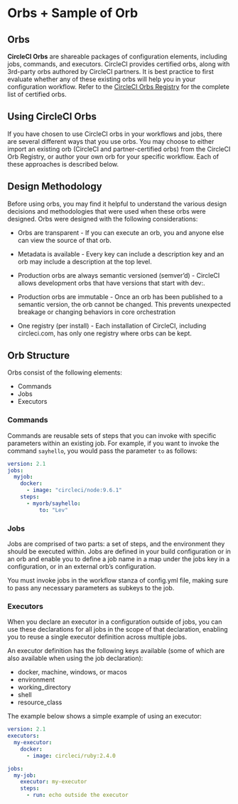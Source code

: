 # Orbs + Sample of Orb

## Orbs
**CircleCI Orbs** are shareable packages of configuration elements, including jobs, commands, and executors. CircleCI provides certified orbs, along with 3rd-party orbs authored by CircleCI partners. It is best practice to first evaluate whether any of these existing orbs will help you in your configuration workflow. Refer to the [CircleCI Orbs Registry](https://circleci.com/orbs/registry/) for the complete list of certified orbs.

## Using CircleCI Orbs

If you have chosen to use CircleCI orbs in your workflows and jobs, there are several different ways that you use orbs. You may choose to either import an existing orb (CircleCI and partner-certified orbs) from the CircleCI Orb Registry, or author your own orb for your specific workflow. Each of these approaches is described below.

## Design Methodology
Before using orbs, you may find it helpful to understand the various design decisions and methodologies that were used when these orbs were designed. Orbs were designed with the following considerations:

- Orbs are transparent - If you can execute an orb, you and anyone else can view the source of that orb.

- Metadata is available - Every key can include a description key and an orb may include a description at the top level.

- Production orbs are always semantic versioned (semver’d) - CircleCI allows development orbs that have versions that start with dev:.

- Production orbs are immutable - Once an orb has been published to a semantic version, the orb cannot be changed. This prevents unexpected breakage or changing behaviors in core orchestration

- One registry (per install) - Each installation of CircleCI, including circleci.com, has only one registry where orbs can be kept.

## Orb Structure

Orbs consist of the following elements:

- Commands
- Jobs
- Executors

### Commands
Commands are reusable sets of steps that you can invoke with specific parameters within an existing job. For example, if you want to invoke the command `sayhello`, you would pass the parameter `to` as follows:

```yml
version: 2.1
jobs:
  myjob:
    docker:
      - image: "circleci/node:9.6.1"
    steps:
      - myorb/sayhello:
          to: "Lev"
```

### Jobs
Jobs are comprised of two parts: a set of steps, and the environment they should be executed within. Jobs are defined in your build configuration or in an orb and enable you to define a job name in a map under the jobs key in a configuration, or in an external orb’s configuration.

You must invoke jobs in the workflow stanza of config.yml file, making sure to pass any necessary parameters as subkeys to the job.

### Executors

When you declare an executor in a configuration outside of jobs, you can use these declarations for all jobs in the scope of that declaration, enabling you to reuse a single executor definition across multiple jobs.

An executor definition has the following keys available (some of which are also available when using the job declaration):

- docker, machine, windows, or macos
- environment
- working_directory
- shell
- resource_class

The example below shows a simple example of using an executor:

```yml
version: 2.1
executors:
  my-executor:
    docker:
      - image: circleci/ruby:2.4.0

jobs:
  my-job:
    executor: my-executor
    steps:
      - run: echo outside the executor
```



